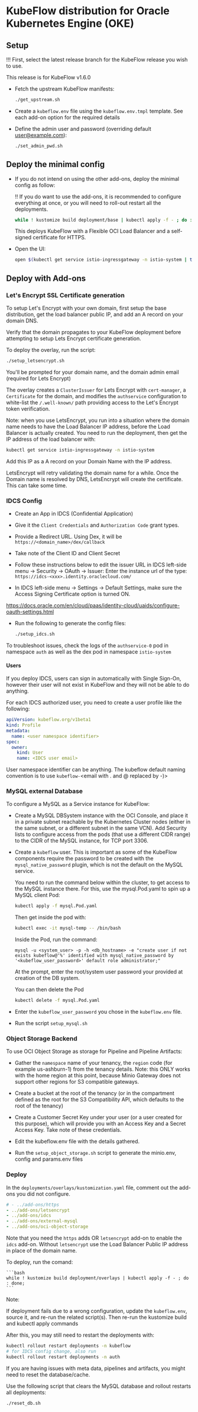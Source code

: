 # KubeFlow distribution for Oracle Kubernetes Engine (OKE)

## Setup

!!! First, select the latest release branch for the KubeFlow release you wish to use.

This release is for KubeFlow v1.6.0

- Fetch the upstream KubeFlow manifests:

    ```bash
    ./get_upstream.sh
    ```

- Create a `kubeflow.env` file using the `kubeflow.env.tmpl` template. See each add-on option for the required details

- Define the admin user and password (overriding default user@example.com):

    ```bash
    ./set_admin_pwd.sh
    ```

## Deploy the minimal config

- If you do not intend on using the other add-ons, deploy the minimal config as follow:

  !! If you do want to use the add-ons, it is recommended to configure everything at once, or you will need to roll-out restart all the deployments.

    ```bash
    while ! kustomize build deployment/base | kubectl apply -f - ; do : done;
    ```

    This deploys KubeFlow with a Flexible OCI Load Balancer and a self-signed certificate for HTTPS.

- Open the UI:

    ```bash
    open $(kubectl get service istio-ingressgateway -n istio-system | tail -n -1 | awk '{print "https://"$4}')
    ```

## Deploy with Add-ons

### Let's Encrypt SSL Certificate generation

To setup Let's Encrypt with your own domain, first setup the base distribution, get the load balancer public IP, and add an A record on your domain DNS. 

Verify that the domain propagates to your KubeFlow deployment before attempting to setup Lets Encrypt certificate generation.

To deploy the overlay, run the script:

```bash
./setup_letsencrypt.sh
```

You'll be prompted for your domain name, and the domain admin email (required for Lets Encrypt)

The overlay creates a `ClusterIssuer` for Lets Encrypt with `cert-manager`, a `Certificate` for the domain, and modifies the `authservice` configuration to white-list the `/.well-known/` path providing access to the Let's Encrypt token verification.

Note: when you use LetsEncrypt, you run into a situation where the domain name needs to have the Load Balancer IP address, before the Load Balancer is actually created. You need to run the deployment, then get the IP address of the load balancer with:

```bash
kubectl get service istio-ingressgateway -n istio-system
```

Add this IP as a A record on your Domain Name with the IP address.

LetsEncrypt will retry validating the domain name for a while. Once the Domain name is resolved by DNS, LetsEncrypt will create the certificate. This can take some time.

### IDCS Config

- Create an App in IDCS (Confidential Application)
- Give it the `Client Credentials` and `Authorization Code` grant types.
- Provide a Redirect URL. Using Dex, it will be `https://<domain_name>/dex/callback`
- Take note of the Client ID and Client Secret

- Follow these instructions below to edit the issuer URL in IDCS left-side menu -> Security -> OAuth -> Issuer: Enter the instance url of the type: `https://idcs-<xxx>.identity.oraclecloud.com/`

- In IDCS left-side menu -> Settings -> Default Settings, make sure the Access Signing Certificate option is turned ON.

https://docs.oracle.com/en/cloud/paas/identity-cloud/uaids/configure-oauth-settings.html

- Run the following to generate the config files:

    ```bash
    ./setup_idcs.sh
    ```

To troubleshoot issues, check the logs of the `authservice-0` pod in namespace `auth` as well as the dex pod in namespace `istio-system`


#### Users

If you deploy IDCS, users can sign in automatically with Single Sign-On, however their user will not exist in KubeFlow and they will not be able to do anything.

For each IDCS authorized user, you need to create a user profile like the following:

```yaml
apiVersion: kubeflow.org/v1beta1
kind: Profile
metadata:
  name: <user namespace identifier>
spec:
  owner:
    kind: User
    name: <IDCS user email>
```

User namespace identifier can be anything. The kubeflow default naming convention is to use `kubeflow-`<email with . and @ replaced by -)>


### MySQL external Database

To configure a MySQL as a Service instance for KubeFlow:

- Create a MySQL DBSystem instance with the OCI Console, and place it in a private subnet reachable by the Kubernetes Cluster nodes (either in the same subnet, or a different subnet in the same VCN). Add Security lists to configure access from the pods (that use a different CIDR range) to the CIDR of the MySQL instance, for TCP port 3306.

- Create a `kubeflow` user.
  This is important as some of the KubeFlow components require the password to be created with the `mysql_native_password` plugin, which is not the default on the MySQL service.

  You need to run the command below within the cluster, to get access to the MySQL instance there. For this, use the mysql.Pod.yaml to spin up a MySQL client Pod:

  ```bash
  kubectl apply -f mysql.Pod.yaml
  ```

  Then get inside the pod with:

  ```bash
  kubectl exec -it mysql-temp -- /bin/bash
  ```

  Inside the Pod, run the command:

  ```
  mysql -u <system_user> -p -h <db_hostname> -e "create user if not exists kubeflow@'%' identified with mysql_native_password by '<kubeflow_user_password>' default role administrator;"
  ```
  At the prompt, enter the root/system user password your provided at creation of the DB system.

  You can then delete the Pod
  ```bash
  kubectl delete -f mysql.Pod.yaml
  ```

- Enter the `kubeflow_user_password` you chose in the `kubeflow.env` file.

- Run the script `setup_mysql.sh`

### Object Storage Backend

To use OCI Object Storage as storage for Pipeline and Pipeline Artifacts:

- Gather the `namespace` name of your tenancy, the `region` code (for example us-ashburn-1) from the tenancy details.
  Note: this ONLY works with the home region at this point, because Minio Gateway does not support other regions for S3 compatible gateways.

- Create a bucket at the root of the tenancy (or in the compartment defined as the root for the S3 Compatibility API, which defaults to the root of the tenancy)

- Create a Customer Secret Key under your user (or a user created for this purpose), which will provide you with an Access Key and a Secret Access Key. Take note of these credentials.

- Edit the kubeflow.env file with the details gathered.

- Run the `setup_object_storage.sh` script to generate the minio.env, config and params.env files

### Deploy

In the `deployments/overlays/kustomization.yaml` file, comment out the add-ons you did not configure.

```yaml
# - ../add-ons/https
- ../add-ons/letsencrypt
- ../add-ons/idcs
- ../add-ons/external-mysql
- ../add-ons/oci-object-storage
```

Note that you need the `https` adds OR `letsencrypt` add-on to enable the `idcs` add-on. Without `letsencrypt` use the Load Balancer Public IP address in place of the domain name. 

To deploy, run the comand:

    ```bash
    while ! kustomize build deployment/overlays | kubectl apply -f - ; do : done;
    ```

Note:

If deployment fails due to a wrong configuration, update the `kubeflow.env`, source it, and re-run the related script(s). Then re-run the kustomize build and kubectl apply commands

After this, you may still need to restart the deployments with:

```bash
kubectl rollout restart deployments -n kubeflow
# for IDCS config change, also run
kubectl rollout restart deployments -n auth
```

If you are having issues with meta data, pipelines and artifacts, you might need to reset the database/cache. 

Use the following script that clears the MySQL database and rollout restarts all deployments:

```bash
./reset_db.sh
```